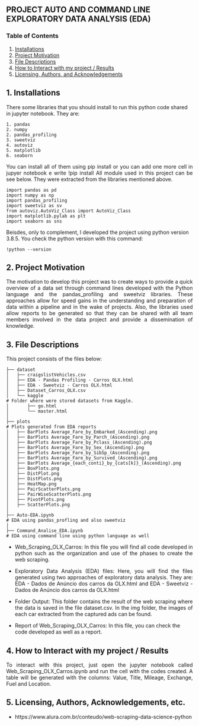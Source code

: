 ## PROJECT AUTO AND COMMAND LINE EXPLORATORY DATA ANALYSIS (EDA)

### Table of Contents

1. [Installations](#installation)
2. [Project Motivation](#motivation)
3. [File Descriptions](#files)
4. [How to Interact with my project / Results](#results)
5. [Licensing, Authors, and Acknowledgements](#licensing)

## 1. Installations <a name="installation"></a>
There some libraries that you should install to run this python code shared in jupyter notebook. They are:

	1. pandas
	2. numpy
	2. pandas_profiling
	3. sweetviz
	4. autoviz
	5. matplotlib
	6. seaborn
		
<p align="justify">You can install all of them using pip install <librarie_name> or you can add one more cell in jupyer notebook e write !pip install <librarie_name>
All module used in this project can be see below. They were extracted from the libraries mentioned above.</p>

	import pandas as pd
	import numpy as np
	import pandas_profiling
	import sweetviz as sv
	from autoviz.AutoViz_Class import AutoViz_Class
	import matplotlib.pylab as plt
	import seaborn as sns
	
Beisdes, only to complement, I developed the project using python version 3.8.5. You check the python version with this command:

	!python --version	

## 2. Project Motivation<a name="motivation"></a>

<p align="justify">The motivation to develop this project was to create ways to provide a quick overview of a data set through command lines developed with the Python language and the pandas_profiling and sweetviz libraries. These approaches allow for speed gains in the understanding and preparation of data within a pipeline and in the wake of projects. Also, the libraries used allow reports to be generated so that they can be shared with all team members involved in the data project and provide a dissemination of knowledge.</p>

## 3. File Descriptions<a name="files"></a>

This project consists of the files below:

    ├── dataset																
	│   ├── craigslistVehicles.csv
	│   ├──	EDA - Pandas Profiling - Carros OLX.html	
	│   ├──	EDA - Sweetviz - Carros OLX.html
    │   ├── Dataset_Carros_OLX.csv           			
    │   └── kaggle   														# Folder where were stored datasets from Kaggle.
    │       ├── go.html                      			
    │       └── master.html                  			
    │
	├── plots             													# Plots generated from EDA reports      			
	│   ├── BarPlots Average_Fare_by_Embarked_(Ascending).png
	│   ├── BarPlots Average_Fare_by_Parch_(Ascending).png
	│   ├── BarPlots Average_Fare_by_Pclass_(Ascending).png
	│   ├── BarPlots Average_Fare_by_Sex_(Ascending).png
	│   ├── BarPlots Average_Fare_by_SibSp_(Ascending).png
	│   ├── BarPlots Average_Fare_by_Survived_(Ascending).png
	│   ├── BarPlots Average_{each_conti}_by_{cats[k]}_(Ascending).png
	│   ├── BoxPlots.png
	│   ├── DistPlot.png
	│   ├── DistPlots.png
	│   ├── HeatMap.png
	│   ├── PairScatterPlots.png
	│   ├── PairWiseScatterPlots.png
	│   ├── PivotPlots.png
	│   ├── ScatterPlots.png
	│
    ├── Auto-EDA.ipynb														# EDA using pandas_profling and also sweetviz	
	│
    ├── Command_Analise_EDA.ipynb											# EDA using command line using python language as well

<ul>		
	<li><p align="justify">Web_Scraping_OLX_Carros: In this file you will find all code developed in python such as the organization and use of the phases to create the web scraping.</p>
	<li><p align="justify">Exploratory Data Analysis (EDA) files: Here, you will find the files generated using two approaches of exploratory data analysis. They are: EDA - Dados de Anúncio dos carros da OLX.html and EDA - Sweetviz - Dados de Anúncio dos carros da OLX.html</p>
	<li><p align="justify">Folder Output: This folder contains the result of the web scraping where the data is saved in the file dataset.csv. In the img folder, the images of each car extracted from the captured ads can be found.</p>
	<li>Report of Web_Scraping_OLX_Carros: In this file, you can check the code developed as well as a report.
</ul>

## 4. How to Interact with my project / Results<a name="results"></a>

<p align="justify">To interact with this project, just open the jupyter notebook called Web_Scraping_OLX_Carros.ipynb and run the cell with the codes created. A table will be generated with the columns: Value, Title, Mileage, Exchange, Fuel and Location.</p>

## 5. Licensing, Authors, Acknowledgements, etc.<a name="licensing"></a>

<ul>
	<li><p align="justify">https://www.alura.com.br/conteudo/web-scraping-data-science-python</p>
</ul>
